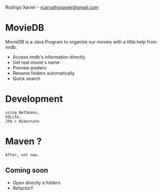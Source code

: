Rodrigo Xavier - rcarvalhoxavier@gmail.com

# MovieDB

MovieDB is a Java Program to organize our movies with a little help from imdb.

 - Access imdb's information directly 
 - Get real movie's name 
 - Preview posters 
 - Rename folders automatically 
 - Quick search

# Development
  
	using Netbeans,
	SQLite,
	JPA + Hibernate

# Maven ?
	After, not now.

## Coming soon

 - Open directly a folders
 - Refactor!!

